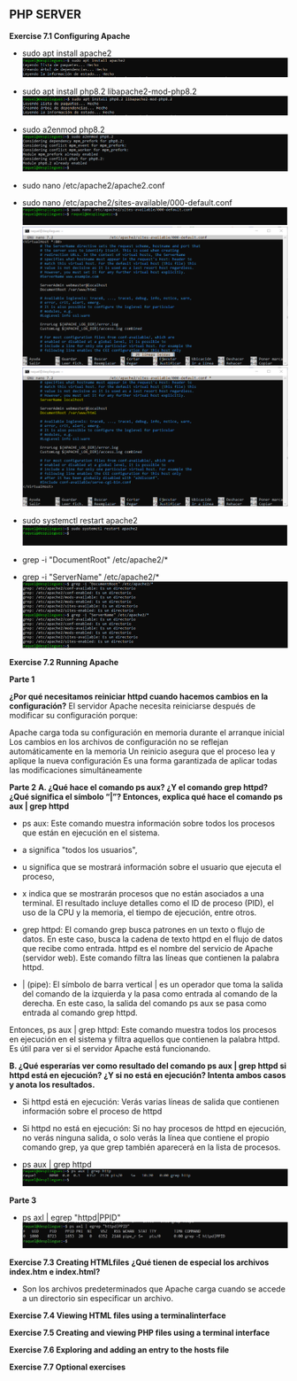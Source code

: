 ## PHP SERVER

**Exercise 7.1 Configuring Apache** 

- sudo apt install apache2
![CInstall.png](https://github.com/Rardati/Despliegue/blob/main/Slackware/CapApache/CInstall.png)

- sudo apt install php8.2 libapache2-mod-php8.2
![Cinstall2.png](https://github.com/Rardati/Despliegue/blob/main/Slackware/CapApache/Cinstall2.png)

- sudo a2enmod php8.2
![Cinstall3.png](https://github.com/Rardati/Despliegue/blob/main/Slackware/CapApache/Cinstall3.png)

- sudo nano /etc/apache2/apache2.conf 
- sudo nano /etc/apache2/sites-available/000-default.conf 
![ConfNano.png](https://github.com/Rardati/Despliegue/blob/main/Slackware/CapApache/ConfNano.png)
![nano.png](https://github.com/Rardati/Despliegue/blob/main/Slackware/CapApache/nano.png)
![NanoModificado.png](https://github.com/Rardati/Despliegue/blob/main/Slackware/CapApache/NanoModificado.png)


- sudo systemctl restart apache2
![restartApa.png](https://github.com/Rardati/Despliegue/blob/main/Slackware/CapApache/restartApa.png)

- grep -i "DocumentRoot" /etc/apache2/*
- grep -i "ServerName" /etc/apache2/*
![DocumentServer.png](https://github.com/Rardati/Despliegue/blob/main/Slackware/CapApache/DocumentServer.png)

**Exercise 7.2 Running Apache**

**Parte 1**

**¿Por qué necesitamos reiniciar httpd cuando hacemos cambios en la configuración?**
El servidor Apache necesita reiniciarse después de modificar su configuración porque:

Apache carga toda su configuración en memoria durante el arranque inicial
Los cambios en los archivos de configuración no se reflejan automáticamente en la memoria
Un reinicio asegura que el proceso lea y aplique la nueva configuración
Es una forma garantizada de aplicar todas las modificaciones simultáneamente

**Parte 2**
**A. ¿Qué hace el comando ps aux? ¿Y el comando grep httpd? ¿Qué significa el símbolo “|”? Entonces, explica qué hace el comando ps aux | grep httpd**


- ps aux: Este comando muestra información sobre todos los procesos que están en ejecución en el sistema. 
- a significa "todos los usuarios", 
- u significa que se mostrará información sobre el usuario que ejecuta el proceso, 
- x indica que se mostrarán procesos que no están asociados a una terminal. 
El resultado incluye detalles como el ID de proceso (PID), el uso de la CPU y la memoria, 
el tiempo de ejecución, entre otros.

- grep httpd: El comando grep busca patrones en un texto o flujo de datos. 
En este caso, busca la cadena de texto httpd en el flujo de datos que recibe como entrada. 
httpd es el nombre del servicio de Apache (servidor web). Este comando filtra las líneas que contienen la palabra httpd.

- | (pipe): El símbolo de barra vertical | es un operador que toma la salida del comando de la izquierda y la pasa como entrada al comando de la derecha. 
En este caso, la salida del comando ps aux se pasa como entrada al comando grep httpd.

Entonces, ps aux | grep httpd: Este comando muestra todos los procesos en ejecución en el sistema y filtra aquellos que contienen la palabra httpd. 
Es útil para ver si el servidor Apache está funcionando.

**B.  ¿Qué esperarías ver como resultado del comando ps aux | grep httpd si httpd está en ejecución? ¿Y si no está en ejecución? Intenta ambos casos y anota los resultados.**

- Si httpd está en ejecución: Verás varias líneas de salida que contienen información sobre el proceso de httpd

- Si httpd no está en ejecución: Si no hay procesos de httpd en ejecución, no verás ninguna salida, 
o solo verás la línea que contiene el propio comando grep, ya que grep también aparecerá en la lista de procesos. 
- ps aux | grep httpd
![grephttp.png](https://github.com/Rardati/Despliegue/blob/main/Slackware/CapApache/grephttp.png)


**Parte 3**
- ps axl | egrep "httpd|PPID"
![Parte3.jpg](https://github.com/Rardati/Despliegue/blob/main/Slackware/CapApache/Parte3.jpg)


**Exercise 7.3 Creating HTMLfiles**
**¿Qué tienen de especial los archivos index.htm e index.html?**

- Son los archivos predeterminados que Apache carga cuando se accede a un directorio sin especificar un archivo.






**Exercise 7.4 Viewing HTML files using a terminalinterface**


**Exercise 7.5 Creating and viewing PHP files using a terminal interface**


**Exercise 7.6 Exploring and adding an entry to the hosts file**


**Exercise 7.7 Optional exercises**



